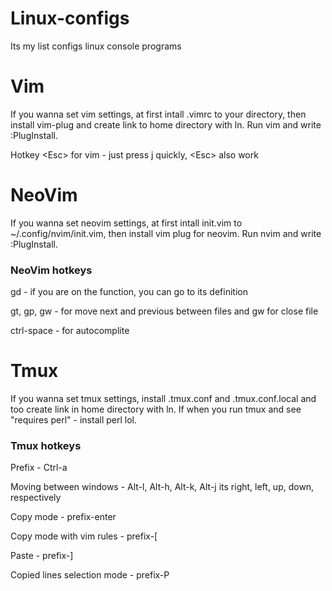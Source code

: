 # Linux-configs
Its my list configs linux console programs

# Vim
If you wanna set vim settings, at first intall .vimrc to your directory, then install vim-plug and create link to home directory with ln.
Run vim and write :PlugInstall.

Hotkey \<Esc\> for vim - just press j quickly, \<Esc\> also work

# NeoVim
If you wanna set neovim settings, at first intall init.vim to ~/.config/nvim/init.vim, then install vim plug for neovim.
Run nvim and write :PlugInstall.

### NeoVim hotkeys

gd - if you are on the function, you can go to its definition

gt, gp, gw - for move next and previous between files and gw for close file

ctrl-space - for autocomplite

# Tmux
If you wanna set tmux settings, install .tmux.conf and .tmux.conf.local and too create link in home directory with ln.
If when you run tmux and see "requires perl" - install perl lol.

### Tmux hotkeys

Prefix - Ctrl-a
 
Moving between windows - Alt-l, Alt-h, Alt-k, Alt-j its right, left, up, down, respectively

Copy mode - prefix-enter

Copy mode with vim rules - prefix-\[

Paste - prefix-]

Copied lines selection mode - prefix-P
